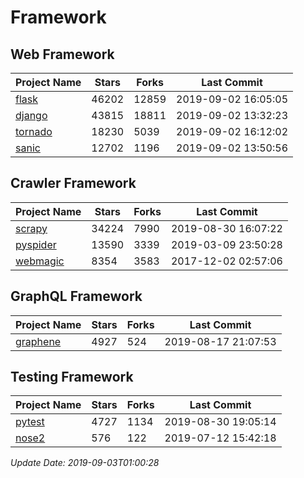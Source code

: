 # Framework

## Web Framework

| Project Name | Stars | Forks | Last Commit |
| ------------ | ----- | ----- | ----------- |
| [flask](https://github.com/pallets/flask) | 46202 | 12859 | 2019-09-02 16:05:05 |
| [django](https://github.com/django/django) | 43815 | 18811 | 2019-09-02 13:32:23 |
| [tornado](https://github.com/tornadoweb/tornado) | 18230 | 5039 | 2019-09-02 16:12:02 |
| [sanic](https://github.com/huge-success/sanic) | 12702 | 1196 | 2019-09-02 13:50:56 |

## Crawler Framework

| Project Name | Stars | Forks | Last Commit |
| ------------ | ----- | ----- | ----------- |
| [scrapy](https://github.com/scrapy/scrapy) | 34224 | 7990 | 2019-08-30 16:07:22 |
| [pyspider](https://github.com/binux/pyspider) | 13590 | 3339 | 2019-03-09 23:50:28 |
| [webmagic](https://github.com/code4craft/webmagic) | 8354 | 3583 | 2017-12-02 02:57:06 |

## GraphQL Framework

| Project Name | Stars | Forks | Last Commit |
| ------------ | ----- | ----- | ----------- |
| [graphene](https://github.com/graphql-python/graphene) | 4927 | 524 | 2019-08-17 21:07:53 |

## Testing Framework

| Project Name | Stars | Forks | Last Commit |
| ------------ | ----- | ----- | ----------- |
| [pytest](https://github.com/pytest-dev/pytest) | 4727 | 1134 | 2019-08-30 19:05:14 |
| [nose2](https://github.com/nose-devs/nose2) | 576 | 122 | 2019-07-12 15:42:18 |

*Update Date: 2019-09-03T01:00:28*